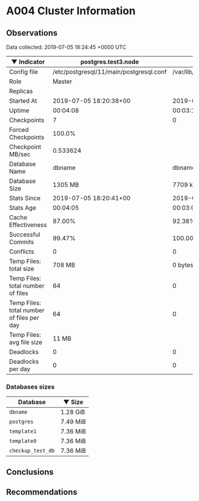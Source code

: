 # A004 Cluster Information #

## Observations ##
Data collected: 2019-07-05 18:24:45 +0000 UTC  

|&#9660;&nbsp;Indicator | postgres.test3.node | postgres.test1.node | postgres.test2.node |
|--------|-------|-------- |-------- |
|Config file |/etc/postgresql/11/main/postgresql.conf|/var/lib/postgresql/11/data1/postgresql.conf|/var/lib/postgresql/11/data2/postgresql.conf|
|Role |Master|<no value>|<no value>|
|Replicas ||<no value>|<no value>|
|Started At |2019-07-05&nbsp;18:20:38+00|2019-07-05 18:20:45+00|2019-07-05 18:20:49+00|
|Uptime |00:04:08|00:03:12|00:03:28|
|Checkpoints |7|0|0|
|Forced Checkpoints |100.0%|<no value>|<no value>|
|Checkpoint MB/sec |0.533624|<no value>|<no value>|
|Database Name |dbname|dbname|dbname|
|Database Size |1305&nbsp;MB|7709 kB|7717 kB|
|Stats Since |2019-07-05&nbsp;18:20:41+00|2019-07-05 18:20:57+00|2019-07-05 18:20:57+00|
|Stats Age |00:04:05|00:03:01|00:03:21|
|Cache Effectiveness |87.00%|92.38%|92.38%|
|Successful Commits |99.47%|100.00%|100.00%|
|Conflicts |0|0|0|
|Temp Files: total size |708&nbsp;MB|0 bytes|0 bytes|
|Temp Files: total number of files |64|0|0|
|Temp Files: total number of files per day |64|0|0|
|Temp Files: avg file size |11&nbsp;MB|<no value>|<no value>|
|Deadlocks |0|0|0|
|Deadlocks per day |0|0|0|


### Databases sizes ###

| Database | &#9660;&nbsp;Size |
|----------|--------|
| `dbname` | 1.28&nbsp;GiB |
| `postgres` | 7.49&nbsp;MiB |
| `template1` | 7.36&nbsp;MiB |
| `template0` | 7.36&nbsp;MiB |
| `checkup_test_db` | 7.36&nbsp;MiB |


## Conclusions ##


## Recommendations ##

